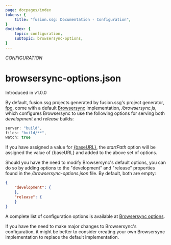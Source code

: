 ```yaml
---
page: docpages/index
tokens: {
    title: "fusion.ssg: Documentation - Configuration",
}
docindex: {
    topic: configuration,
    subtopic: browsersync-options,
}
---
```


<em>CONFIGURATION</em>

# browsersync-options.json

<p class="ver">Introduced in v1.0.0</p>

By default, fusion.ssg projects generated by fusion.ssg's project generator, <a href="{baseURL}/docs/projectgenerator">fpg</a>, come with a default <a href="https://browsersync.io/">Browsersync</a> implementation, _/browsersync.js_, which configures Browsersync to use the following options for serving both _development_ and _release_ builds:

```javascript
server: "build",
files: "build/**",
watch: true
```

If you have assigned a value for <a href="{baseURL}/docs/configuration/fusionssg-configuration#baseurl">&lbrace;baseURL&rbrace;</a>, the _startPath_ option will be assigned the value of &lbrace;baseURL&rbrace; and added to the above set of options.

Should you have the need to modify Browsersync's default options, you can do so by adding options to the "development" and "release" properties found in the _/browsersync-options.json_ file. By default, both are empty:

```json
{
    "development": {
    },
    "release": {
    }
}
```
<p class="info">A complete list of configuration options is available at <a href="https://browsersync.io/docs/options">Browsersync options</a>.</p>

<p class="info">If you have the need to make major changes to Browsersync's configuration, it might be better to consider creating your own Browsersync implementation to replace the default implementation.</p>
